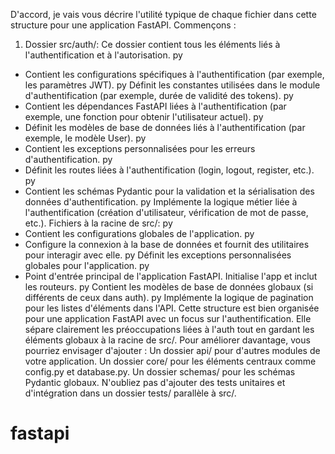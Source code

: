 D'accord, je vais vous décrire l'utilité typique de chaque fichier dans cette structure pour une application FastAPI. Commençons :

1. Dossier src/auth/:
Ce dossier contient tous les éléments liés à l'authentification et à l'autorisation.
py

- Contient les configurations spécifiques à l'authentification (par exemple, les paramètres JWT).
py
Définit les constantes utilisées dans le module d'authentification (par exemple, durée de validité des tokens).
py
- Contient les dépendances FastAPI liées à l'authentification (par exemple, une fonction pour obtenir l'utilisateur actuel).
py
- Définit les modèles de base de données liés à l'authentification (par exemple, le modèle User).
py
- Contient les exceptions personnalisées pour les erreurs d'authentification.
py
- Définit les routes liées à l'authentification (login, logout, register, etc.).
py
- Contient les schémas Pydantic pour la validation et la sérialisation des données d'authentification.
py
Implémente la logique métier liée à l'authentification (création d'utilisateur, vérification de mot de passe, etc.).
Fichiers à la racine de src/:
py
- Contient les configurations globales de l'application.
py
- Configure la connexion à la base de données et fournit des utilitaires pour interagir avec elle.
py
Définit les exceptions personnalisées globales pour l'application.
py
- Point d'entrée principal de l'application FastAPI. Initialise l'app et inclut les routeurs.
py
Contient les modèles de base de données globaux (si différents de ceux dans auth).
py
Implémente la logique de pagination pour les listes d'éléments dans l'API.
Cette structure est bien organisée pour une application FastAPI avec un focus sur l'authentification. Elle sépare clairement les préoccupations liées à l'auth tout en gardant les éléments globaux à la racine de src/.
Pour améliorer davantage, vous pourriez envisager d'ajouter :
Un dossier api/ pour d'autres modules de votre application.
Un dossier core/ pour les éléments centraux comme config.py et database.py.
Un dossier schemas/ pour les schémas Pydantic globaux.
N'oubliez pas d'ajouter des tests unitaires et d'intégration dans un dossier tests/ parallèle à src/.



# fastapi
